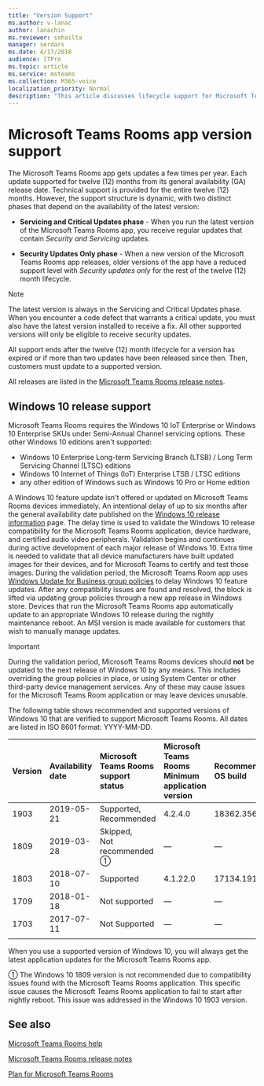 ```yaml
---
title: "Version Support"
ms.author: v-lanac
author: lanachin
ms.reviewer: sohailta
manager: serdars
ms.date: 4/17/2018
audience: ITPro
ms.topic: article
ms.service: msteams
ms.collection: M365-voice
localization_priority: Normal
description: "This article discusses lifecycle support for Microsoft Teams Rooms."
---
```


# Microsoft Teams Rooms app version support
 
The Microsoft Teams Rooms app gets updates a few times per year. Each update supported for twelve (12) months from its general availability (GA) release date. Technical support is provided for the entire twelve (12) months. However, the support structure is dynamic, with two distinct phases that depend on the availability of the latest version:

- **Servicing and Critical Updates phase** \- When you run the latest version of the Microsoft Teams Rooms app, you receive regular updates that contain *Security and Servicing* updates.

- **Security Updates Only phase** \- When a new version of the Microsoft Teams Rooms app releases, older versions of the app have a reduced support level with *Security updates only* for the rest of the twelve (12) month lifecycle.

> [!NOTE]
> The latest version is always in the Servicing and Critical Updates phase. When you encounter a code defect that warrants a critical update, you must also have the latest version installed to receive a fix. All other supported versions will only be eligible to receive security updates.

All support ends after the twelve (12) month lifecycle for a version has expired or if more than two updates have been released since then. Then, customers must update to a supported version.

All releases are listed in the [Microsoft Teams Rooms release notes](srs2-release-note.md).

## Windows 10 release support

Microsoft Teams Rooms requires the  Windows 10 IoT Enterprise or Windows 10 Enterprise SKUs under Semi-Annual Channel servicing options. These other Windows 10 editions aren't supported:

- Windows 10 Enterprise Long-term Servicing Branch (LTSB) / Long Term Servicing Channel (LTSC) editions
- Windows 10 Internet of Things (IoT) Enterprise LTSB / LTSC editions
- any other edition of Windows such as Windows 10 Pro or Home edition

A Windows 10 feature update isn't offered or updated on Microsoft Teams Rooms devices immediately. An intentional delay of up to six months after the general availability date published on the [Windows 10 release information](https://docs.microsoft.com/windows/release-information/) page. The delay time is used to validate the Windows 10 release compatibility for the Microsoft Teams Rooms application, device hardware, and certified audio video peripherals. Validation begins and continues during active development of each major release of Windows 10. Extra time is needed to validate that all device manufacturers have built updated images for their devices, and for Microsoft Teams to certify and test those images. During the validation period, the Microsoft Teams Room app  uses  [Windows Update for Business group policies](https://docs.microsoft.com/windows/deployment/update/waas-manage-updates-wufb) to delay Windows 10 feature updates. After any compatibility issues are found and resolved, the block is lifted via updating group policies through a new app release in Windows store. Devices that run the Microsoft Teams Rooms app automatically update to an appropriate Windows 10 release during the nightly maintenance reboot. An MSI version is made available for customers that wish to manually manage updates.  

> [!IMPORTANT]
> During the validation period, Microsoft Teams Rooms devices should **not** be updated to the next release of Windows 10 by any means. This includes overriding the group policies in place, or using System Center or other third-party device management services. Any of these may cause issues for the Microsoft Teams Room application or may leave devices unusable.  

The following table shows recommended and supported versions of Windows 10 that are verified to support Microsoft Teams Rooms. All dates are listed in ISO 8601 format: YYYY-MM-DD.

|Version  |Availability date   |Microsoft Teams Rooms support status   |Microsoft Teams Rooms Minimum application version | Recommended OS build  |
|:---  |:---       |:---                |:---    |:--- |
| 1903 |2019-05-21 |Supported, <br/>Recommended |4.2.4.0 |18362.356 |
| 1809 |2019-03-28 |Skipped, <br/>Not recommended &#x2780; |&#x2014; |&#x2014; |
| 1803 |2018-07-10 |Supported           |4.1.22.0 |17134.191 |
| 1709 |2018-01-18 |Not supported       |&#x2014; |&#x2014;|
| 1703 |2017-07-11 |Not Supported       |&#x2014; |&#x2014;|
||||| |

When you use a supported version of Windows 10, you will always get the latest application updates for the Microsoft Teams Rooms app.  

&#x2780; The Windows 10 1809 version is not recommended due to compatibility issues found with the Microsoft Teams Rooms application. This specific issue causes the Microsoft Teams Rooms application to fail to start after nightly reboot. This issue was addressed in the Windows 10 1903 version.  

## See also

[Microsoft Teams Rooms help](https://support.office.com/en-us/article/Skype-Room-Systems-version-2-help-e667f40e-5aab-40c1-bd68-611fe0002ba2)

[Microsoft Teams Rooms release notes](srs2-release-note.md)

[Plan for Microsoft Teams Rooms](skype-room-systems-v2-0.md)
